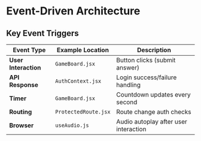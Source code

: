 # Event-Driven Architecture

## Key Event Triggers
| Event Type          | Example Location          | Description                          |
|---------------------|---------------------------|--------------------------------------|
| **User Interaction** | `GameBoard.jsx`           | Button clicks (submit answer)        |
| **API Response**    | `AuthContext.jsx`         | Login success/failure handling       |
| **Timer**           | `GameBoard.jsx`           | Countdown updates every second       |
| **Routing**         | `ProtectedRoute.jsx`      | Route change auth checks             |
| **Browser**         | `useAudio.js`             | Audio autoplay after user interaction|